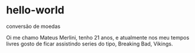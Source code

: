 # hello-world
conversão de moedas

Oi me chamo Mateus Merlini, tenho 21 anos, e atualmente nos meu tempos livres gosto de ficar assistindo series do tipo, Breaking Bad, Vikings.  
